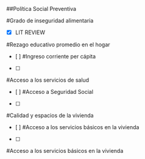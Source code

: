 ##Política Social Preventiva

#Grado de inseguridad alimentaria
- [x]  LIT REVIEW

#Rezago educativo promedio en el hogar
- [ ] 
#Ingreso corriente per cápita
- [ ] 
#Acceso a los servicios de salud
- [ ] 
#Acceso a Seguridad Social
- [ ] 
#Calidad y espacios de la vivienda
- [ ] 
#Acceso a los servicios básicos en la vivienda
- [ ] 
#Acceso a los servicios básicos en la vivienda
